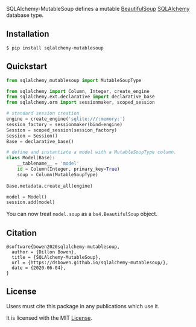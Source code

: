 SQLAlchemy-MutableSoup defines a mutable [BeautifulSoup](https://www.crummy.com/software/BeautifulSoup/bs4/doc/) [SQLAlchemy](https://www.sqlalchemy.org/) database type.

## Installation

```
$ pip install sqlalchemy-mutablesoup
```

## Quickstart

```python
from sqlalchemy_mutablesoup import MutableSoupType

from sqlalchemy import Column, Integer, create_engine
from sqlalchemy.ext.declarative import declarative_base
from sqlalchemy.orm import sessionmaker, scoped_session

# standard session creation
engine = create_engine('sqlite:///:memory:')
session_factory = sessionmaker(bind=engine)
Session = scoped_session(session_factory)
session = Session()
Base = declarative_base()

# define and instantiate a model with a MutableSoupType column.
class Model(Base):
    __tablename__ = 'model'
    id = Column(Integer, primary_key=True)
    soup = Column(MutableSoupType)
    
Base.metadata.create_all(engine)

model = Model()
session.add(model)
```

You can now treat `model.soup` as a `bs4.BeautifulSoup` object.

## Citation

```
@software{bowen2020sqlalchemy-mutablesoup,
  author = {Dillon Bowen},
  title = {SQLAlchemy-MutableSoup},
  url = {https://dsbowen.github.io/sqlalchemy-mutablesoup/},
  date = {2020-06-04},
}
```

## License

Users must cite this package in any publications which use it.

It is licensed with the MIT [License](https://github.com/dsbowen/sqlalchemy-mutablesoup/blob/master/LICENSE).